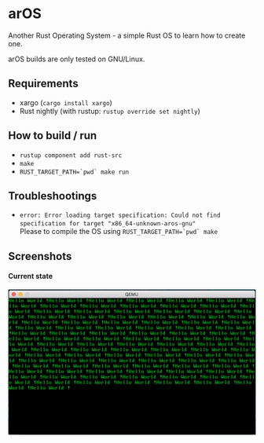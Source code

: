 # arOS
Another Rust Operating System - a simple Rust OS to learn how to create one.

arOS builds are only tested on GNU/Linux.

## Requirements

*	xargo (```cargo install xargo```)
*	Rust nightly (with rustup: ```rustup override set nightly```)

## How to build / run

*   ```rustup component add rust-src```
*   ```make```
*   ```RUST_TARGET_PATH=`pwd` make run```

## Troubleshootings

* `error: Error loading target specification: Could not find specification for
target "x86_64-unknown-aros-gnu"`  
  Please to compile the OS using ```RUST_TARGET_PATH=`pwd` make```

## Screenshots

#### Current state

![state 2][state_2]

[state_2]: img/current_state_2.png
